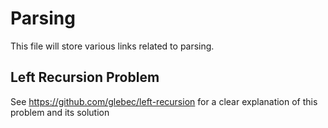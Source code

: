 # Parsing

This file will store various links related to parsing.

## Left Recursion Problem

See https://github.com/glebec/left-recursion for a clear explanation of this problem and its solution
